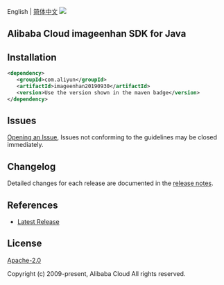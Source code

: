 English | [简体中文](README-CN.md)
![](https://aliyunsdk-pages.alicdn.com/icons/AlibabaCloud.svg)

## Alibaba Cloud imageenhan SDK for Java

## Installation

```xml
<dependency>
   <groupId>com.aliyun</groupId>
   <artifactId>imageenhan20190930</artifactId>
   <version>Use the version shown in the maven badge</version>
</dependency>
```

## Issues
[Opening an Issue](https://github.com/aliyun/alibabacloud-sdk/issues/new), Issues not conforming to the guidelines may be closed immediately.

## Changelog
Detailed changes for each release are documented in the [release notes](./ChangeLog.txt).

## References
* [Latest Release](https://github.com/aliyun/alibabacloud-sdk/tree/master/java)

## License
[Apache-2.0](http://www.apache.org/licenses/LICENSE-2.0)

Copyright (c) 2009-present, Alibaba Cloud All rights reserved.